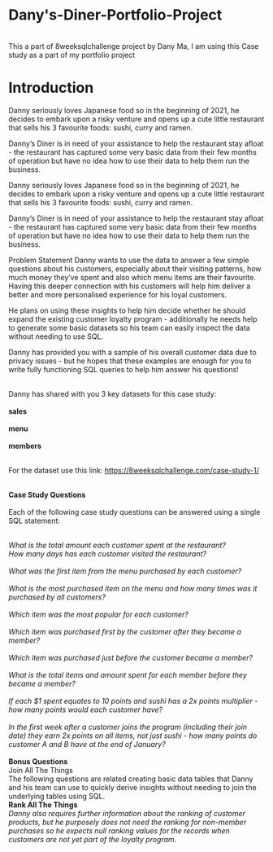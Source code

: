 # Dany's-Diner-Portfolio-Project
<br>This a part of 8weeksqlchallenge project by Dany Ma, I am using this Case study as a part of my portfolio project</br>
# Introduction
Danny seriously loves Japanese food so in the beginning of 2021, he decides to embark upon a risky venture and opens up a cute little restaurant that sells his 3 favourite foods: sushi, curry and ramen.

Danny’s Diner is in need of your assistance to help the restaurant stay afloat - the restaurant has captured some very basic data from their few months of operation but have no idea how to use their data to help them run the business.

Danny seriously loves Japanese food so in the beginning of 2021, he decides to embark upon a risky venture and opens up a cute little restaurant that sells his 3 favourite foods: sushi, curry and ramen.

Danny’s Diner is in need of your assistance to help the restaurant stay afloat - the restaurant has captured some very basic data from their few months of operation but have no idea how to use their data to help them run the business.

Problem Statement
Danny wants to use the data to answer a few simple questions about his customers, especially about their visiting patterns, how much money they’ve spent and also which menu items are their favourite. Having this deeper connection with his customers will help him deliver a better and more personalised experience for his loyal customers.

He plans on using these insights to help him decide whether he should expand the existing customer loyalty program - additionally he needs help to generate some basic datasets so his team can easily inspect the data without needing to use SQL.

Danny has provided you with a sample of his overall customer data due to privacy issues - but he hopes that these examples are enough for you to write fully functioning SQL queries to help him answer his questions!

<br>Danny has shared with you 3 key datasets for this case study:</br>
<br>**sales**</br>
<br>**menu**</br>
<br>**members**</br>

<br>For the dataset use this link: https://8weeksqlchallenge.com/case-study-1/ </br>

<br>**Case Study Questions**</br>
<br>Each of the following case study questions can be answered using a single SQL statement:</br>

<br>*What is the total amount each customer spent at the restaurant?*
<br>*How many days has each customer visited the restaurant?*</br>
<br>*What was the first item from the menu purchased by each customer?*</br>
<br>*What is the most purchased item on the menu and how many times was it purchased by all customers?*</br>
<br>*Which item was the most popular for each customer?*</br>
<br>*Which item was purchased first by the customer after they became a member?*</br>
<br>*Which item was purchased just before the customer became a member?*</br>
<br>*What is the total items and amount spent for each member before they became a member?*</br>
<br>*If each $1 spent equates to 10 points and sushi has a 2x points multiplier - how many points would each customer have?*</br>
<br>*In the first week after a customer joins the program (including their join date) they earn 2x points on all items, not just sushi - how many points do customer A and B have at the end of January?*</br>
<br>**Bonus Questions**
<br>Join All The Things
<br>The following questions are related creating basic data tables that Danny and his team can use to quickly derive insights without needing to join the underlying tables using SQL.
<br>**Rank All The Things**
<br>*Danny also requires further information about the ranking of customer products, but he purposely does not need the ranking for non-member purchases so he expects null ranking values for the records when customers are not yet part of the loyalty program*. </br>
